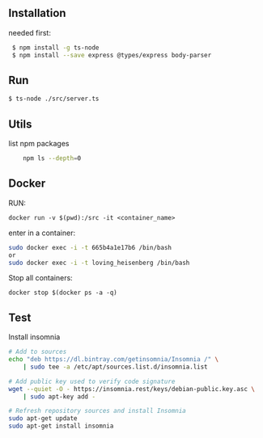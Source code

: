 ## Installation

needed first:

```bash
 $ npm install -g ts-node
 $ npm install --save express @types/express body-parser
```

## Run

```bash
$ ts-node ./src/server.ts
```


## Utils

list npm packages 

```bash
    npm ls --depth=0
```


## Docker

RUN:

```
docker run -v $(pwd):/src -it <container_name>

```

enter in a container:

```bash
sudo docker exec -i -t 665b4a1e17b6 /bin/bash
or
sudo docker exec -i -t loving_heisenberg /bin/bash
```

Stop all containers:

```
docker stop $(docker ps -a -q)
```

## Test


Install insomnia

```bash
# Add to sources
echo "deb https://dl.bintray.com/getinsomnia/Insomnia /" \
    | sudo tee -a /etc/apt/sources.list.d/insomnia.list

# Add public key used to verify code signature
wget --quiet -O - https://insomnia.rest/keys/debian-public.key.asc \
    | sudo apt-key add -

# Refresh repository sources and install Insomnia
sudo apt-get update
sudo apt-get install insomnia
```